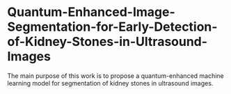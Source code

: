 # Quantum-Enhanced-Image-Segmentation-for-Early-Detection-of-Kidney-Stones-in-Ultrasound-Images
The main purpose of this work is to propose a quantum-enhanced machine learning model for segmentation of kidney stones in ultrasound images.
